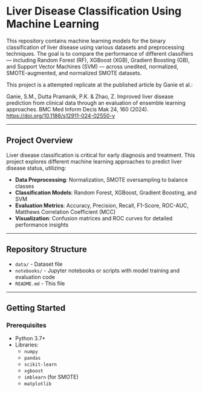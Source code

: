 # Liver Disease Classification Using Machine Learning

This repository contains machine learning models for the binary classification of liver disease using various datasets and preprocessing techniques. The goal is to compare the performance of different classifiers — including Random Forest (RF), XGBoost (XGB), Gradient Boosting (GB), and Support Vector Machines (SVM) — across unedited, normalized, SMOTE-augmented, and normalized SMOTE datasets.

This project is a attempted replicate at the published article by Ganie et al.:

Ganie, S.M., Dutta Pramanik, P.K. & Zhao, Z. Improved liver disease prediction from clinical data through an evaluation of ensemble learning approaches. BMC Med Inform Decis Mak 24, 160 (2024). https://doi.org/10.1186/s12911-024-02550-y

---

## Project Overview

Liver disease classification is critical for early diagnosis and treatment. This project explores different machine learning approaches to predict liver disease status, utilizing:

- **Data Preprocessing**: Normalization, SMOTE oversampling to balance classes  
- **Classification Models**: Random Forest, XGBoost, Gradient Boosting, and SVM  
- **Evaluation Metrics**: Accuracy, Precision, Recall, F1-Score, ROC-AUC, Matthews Correlation Coefficient (MCC)  
- **Visualization**: Confusion matrices and ROC curves for detailed performance insights

---

## Repository Structure

- `data/` - Dataset file
- `notebooks/` - Jupyter notebooks or scripts with model training and evaluation code   
- `README.md` - This file  

---

## Getting Started

### Prerequisites

- Python 3.7+  
- Libraries:  
  - `numpy`  
  - `pandas`  
  - `scikit-learn`  
  - `xgboost`  
  - `imblearn` (for SMOTE)  
  - `matplotlib`  
